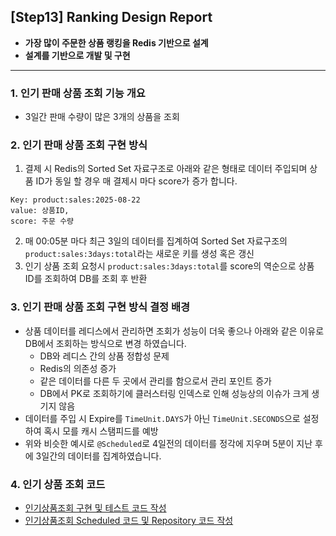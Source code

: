 ## [Step13] Ranking Design Report
- **가장 많이 주문한 상품 랭킹을 Redis 기반으로 설계**  
- **설계를 기반으로 개발 및 구현**

---

### 1. 인기 판매 상품 조회 기능 개요
- 3일간 판매 수량이 많은 3개의 상품을 조회

### 2. 인기 판매 상품 조회 구현 방식
1. 결제 시 Redis의 Sorted Set 자료구조로 아래와 같은 형태로 데이터 주입되며 상품 ID가 동일 할 경우 매 결제시 마다 score가 증가 합니다.
```
Key: product:sales:2025-08-22 
value: 상품ID,
score: 주문 수량
```
2. 매 00:05분 마다 최근 3일의 데이터를 집계하여 Sorted Set 자료구조의 `product:sales:3days:total`라는 새로운 키를 생성 혹은 갱신
3. 인기 상품 조회 요청시 `product:sales:3days:total`를 score의 역순으로 상품 ID를 조회하여 DB를 조회 후 반환

### 3. 인기 판매 상품 조회 구현 방식 결정 배경
- 상품 데이터를 레디스에서 관리하면 조회가 성능이 더욱 좋으나 아래와 같은 이유로 DB에서 조회하는 방식으로 변경 하였습니다.
  - DB와 레디스 간의 상품 정합성 문제
  - Redis의 의존성 증가
  - 같은 데이터를 다른 두 곳에서 관리를 함으로서 관리 포인트 증가
  - DB에서 PK로 조회하기에 클러스터링 인덱스로 인해 성능상의 이슈가 크게 생기지 않음
- 데이터를 주입 시 Expire를 `TimeUnit.DAYS`가 아닌 `TimeUnit.SECONDS`으로 설정하여 혹시 모를 캐시 스탬피드를 예방
- 위와 비슷한 예시로 `@Scheduled`로 4일전의 데이터를 정각에 지우며 5분이 지난 후에 3일간의 데이터를 집계하였습니다.
   

### 4. 인기 상품 조회 코드
- [인기상품조회 구현 및 테스트 코드 작성](425cf6f)
- [인기상품조회 Scheduled 코드 및 Repository 코드 작성](7079b9b)
